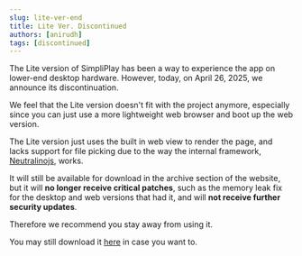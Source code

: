 ```yaml
---
slug: lite-ver-end
title: Lite Ver. Discontinued
authors: [anirudh]
tags: [discontinued]
---
```

The Lite version of SimpliPlay has been a way to experience the app on lower-end desktop hardware.
However, today, on April 26, 2025, we announce its discontinuation.

<!-- truncate -->

We feel that the Lite version doesn't fit with the project anymore, especially since you can
just use a more lightweight web browser and boot up the web version.

The Lite version just uses the built in web view to render the page, and lacks support for file picking
due to the way the internal framework, [Neutralinojs](https://neutralino.js.org), works.

It will still be available for download in the archive section of the website,
but it will **no longer receive critical patches**, such as the memory leak fix
for the desktop and web versions that had it, and will **not receive further security updates**.

Therefore we recommend you stay away from using it.

You may still download it [here](https://simpliplay.netlify.app/archive/lite) in case you want to.